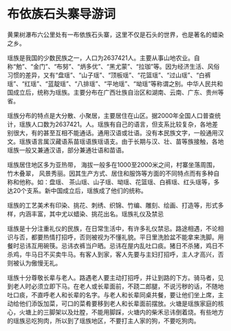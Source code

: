 # 布依族石头寨导游词  
黄果树瀑布六公里处有一布依族石头寨，这里不仅是石头的世界，也是著名的蜡染之乡。  

瑶族是我国的少数民族之一，人口为2637421人。主要从事山地农业。自称“勉”、“金门”、“布努”、“炳多优”、“黑尤蒙”、“拉珈”等。因为经济生活、风俗习惯的差异，又有“盘瑶”、“山子瑶”、“顶板瑶”、“花篮瑶”、“过山瑶”、“白裤瑶”、“红瑶”、“蓝靛瑶”、“八排瑶”、“平地瑶”、“坳瑶”等称谓之别。中华人民共和国成立后，统称为瑶族。主要分布在广西壮族自治区和湖南、云南、广东、贵州等省。  

瑶族分布的特点是大分散、小聚居，主要居住在山区。据2000年全国人口普查统计，瑶族人口数为2637421。人。瑶族有自己的语言，但支系比较复杂，各地差别很大，有的甚至互相不能通话。通用汉语或壮语。没有本民族文字，一般通用汉文。瑶族语言属汉藏语系苗瑶语族瑶语支。由于长期与汉、壮、苗等族接触，各地瑶族一般又兼通汉语，部分兼通壮语和苗语。  

瑶族居住地区多为亚热带， 海拔一般多在1000至2000米之间，村寨坐落周围，竹木叠翠， 风景秀丽。因其生产方式、居住和服饰等方面的不同特点而有多种自称和他称。如：盘瑶、 茶山瑶、山子瑶、坳瑶、花篮瑶、白裤瑶、红头瑶等，多达20个支系。新中国成立后，瑶族成了他们的统称。  

瑶族的工艺美术有印染、挑花、刺绣、织锦、竹编、雕刻、绘画、打造等，形式多样，内涵丰富，其中尤以蜡染、挑花出名。瑶族礼仪及禁忌  

瑶族是十分注重礼仪的民族，在日常生活中，有许多礼仪禁忌。路途相遇，不论相识与否，都要热情打招呼，否则被视为不懂礼貌。平日里洗脸盆不能拿来洗脚。用餐时忌讳互用碗筷。忌讳衣裤当户晒。忌讳在屋内乱吐口痰。猪日不杀猪，鸡日不杀鸡，牛马日不买卖牛马。有客人到家，客人先要与主妇打招呼，主人才高兴，否则被认为傲慢无礼。  

瑶族十分尊敬长辈与老人。路遇老人要主动打招呼，并让到路的下方。骑马者，见到老人时必须立即下马。在老人或长辈面前，不跷二郎腿，不说污秽的话，不随地吐口痰，不直呼老人和长辈的名字。与老人和长辈同桌共餐，要让他们坐上席，主动给他们添饭加菜，可口的菜肴要移到老人和长辈面前摆放。火塘是瑶族家庭的核心，火塘上的三脚架以及灶膛，不能用脚踩，火塘内的柴禾忌讳倒着烧。有些地方的瑶族忌吃狗肉，所以到了瑶族地区，不要打主人家的狗，不要吃狗肉。  
